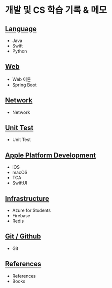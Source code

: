 # 개발 및 CS 학습 기록 & 메모

## [Language](Language/README.md)
- Java
- Swift
- Python

## [Web](Web/README.md)
- Web 이론
- Spring Boot

## [Network](Network/README.md)
- Network

## [Unit Test](Unit%20Test/Unit%20Test.md)
- Unit Test

## [Apple Platform Development](Apple%20Platform%20Development/README.md)
- iOS
- macOS
- TCA
- SwiftUI

## [Infrastructure](Infrastructure/README.md)
- Azure for Students
- Firebase
- Redis

## [Git / Github](Git/README.md)
- Git

## [References](References/README.md)
- References
- Books